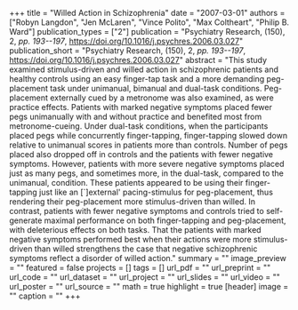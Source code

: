 +++
title = "Willed Action in Schizophrenia"
date = "2007-03-01"
authors = ["Robyn Langdon", "Jen McLaren", "Vince Polito", "Max Coltheart", "Philip B. Ward"]
publication_types = ["2"]
publication = "Psychiatry Research, (150), 2, _pp. 193--197_, https://doi.org/10.1016/j.psychres.2006.03.027"
publication_short = "Psychiatry Research, (150), 2, _pp. 193--197_, https://doi.org/10.1016/j.psychres.2006.03.027"
abstract = "This study examined stimulus-driven and willed action in schizophrenic patients and healthy controls using an easy finger-tap task and a more demanding peg-placement task under unimanual, bimanual and dual-task conditions. Peg-placement externally cued by a metronome was also examined, as were practice effects. Patients with marked negative symptoms placed fewer pegs unimanually with and without practice and benefited most from metronome-cueing. Under dual-task conditions, when the participants placed pegs while concurrently finger-tapping, finger-tapping slowed down relative to unimanual scores in patients more than controls. Number of pegs placed also dropped off in controls and the patients with fewer negative symptoms. However, patients with more severe negative symptoms placed just as many pegs, and sometimes more, in the dual-task, compared to the unimanual, condition. These patients appeared to be using their finger-tapping just like an [`]external' pacing-stimulus for peg-placement, thus rendering their peg-placement more stimulus-driven than willed. In contrast, patients with fewer negative symptoms and controls tried to self-generate maximal performance on both finger-tapping and peg-placement, with deleterious effects on both tasks. That the patients with marked negative symptoms performed best when their actions were more stimulus-driven than willed strengthens the case that negative schizophrenic symptoms reflect a disorder of willed action."
summary = ""
image_preview = ""
featured = false
projects = []
tags = []
url_pdf = ""
url_preprint = ""
url_code = ""
url_dataset = ""
url_project = ""
url_slides = ""
url_video = ""
url_poster = ""
url_source = ""
math = true
highlight = true
[header]
image = ""
caption = ""
+++
